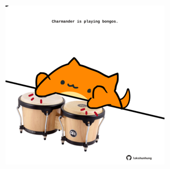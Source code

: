 <!-- built at 29/06/2021, 12:03:07 UTC -->
<p align="center">
  <img width="500" height="500" src="./ReadmeImage.svg">
</p>

